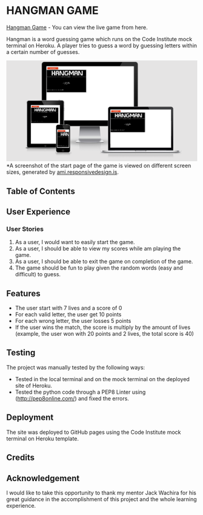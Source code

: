 # HANGMAN GAME
[Hangman Game](https://hangman-game-2021.herokuapp.com/) - You can view the live game from here.

Hangman is a word guessing game which runs on the Code Institute mock terminal on Heroku. A player tries to guess a word by guessing letters within a certain number of guesses.

![The game viewed on different screen sizes](screenshots/responsiveindex.png)
*A screenshot of the start page of the game is viewed on different screen sizes, generated by [ami.responsivedesign.is](http://ami.responsivedesign.is/).

## Table of Contents

## User Experience

### User Stories
1. As a user, I would want to easily start the game.
2. As a user, I should be able to view my scores while am playing the game.
3. As a user, I should be able to exit the game on completion of the game. 
4. The game should be fun to play given the random words (easy and difficult) to guess.
        
## Features

- The user start with 7 lives and a score of 0
- For each valid letter, the user get 10 points
- For each wrong letter, the user losses 5 points
- If the user wins the match, the score is multiply by the amount of lives
    (example, the user won with 20 points and 2 lives, the total score is 40)
## Testing

The project was manually tested by the following ways:
- Tested in the local terminal and on the mock terminal on the deployed site of Heroku.
- Tested the python code through a PEP8 Linter using (http://pep8online.com/) and fixed the errors.

## Deployment

The site was deployed to GitHub pages using the Code Institute mock terminal on Heroku template.

## Credits

## Acknowledgement
I would like to take this opportunity to thank my mentor Jack Wachira for his great guidance in the accomplishment of this project and the whole learning experience.